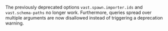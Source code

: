 The previously deprecated options `vast.spawn.importer.ids` and
`vast.schema-paths` no longer work. Furthermore, queries spread over multiple
arguments are now disallowed instead of triggering a deprecation warning.
